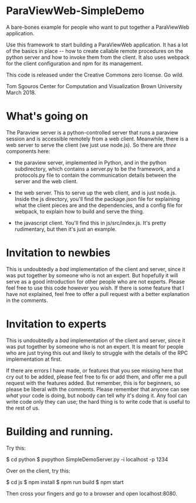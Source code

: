# ParaViewWeb-SimpleDemo
A bare-bones example for people who want to put together a ParaViewWeb
application.

Use this framework to start building a ParaViewWeb application.  It
has a lot of the basics in place -- how to create callable remote
procedures on the python server and how to invoke them from the
client.  It also uses webpack for the client configuration and npm for
its management.

This code is released under the Creative Commons zero license.  Go wild.

Tom Sgouros
Center for Computation and Visualization
Brown University
March 2018.

# What's going on

The Paraview server is a python-controlled server that runs a paraview
session and is accessible remotely from a web client.  Meanwhile,
there is a web server to serve the client (we just use node.js).  So
there are *three* components here:

 - the paraview server, implemented in Python, and in the python
   subdirectory, which contains a server.py to be the framework, and a
   protocols.py file to contain the communication details between the
   server and the web client.

 - the web server.  This to serve up the web client, and is just
   node.js.  Inside the js directory, you'll find the package.json
   file for explaining what the client pieces are and the
   dependencies, and a config file for webpack, to explain how to
   build and serve the thing.

 - the javascript client.  You'll find this in js/src/index.js.  It's
   pretty rudimentary, but then it's just an example.


# Invitation to newbies

This is undoubtedly a *bad* implementation of the client and server,
since it was put together by someone who is not an expert.  But
hopefully it will serve as a good introduction for other people who
are not experts.  Please feel free to use this code however you wish.
If there is some feature that I have not explained, feel free to offer
a pull request with a better explanation in the comments.

# Invitation to experts

This is undoubtedly a *bad* implementation of the client and server,
since it was put together by someone who is not an expert.  It is
meant for people who are just trying this out and likely to struggle
with the details of the RPC implementation at first.

If there are errors I have made, or features that you see missing here
that cry out to be added, please feel free to fix or add them, and
offer me a pull request with the features added.  But remember, this
is for beginners, so please be liberal with the comments.  Please
remember that anyone can see *what* your code is doing, but nobody can
tell *why* it's doing it.  Any fool can write code only they can use;
the hard thing is to write code that is useful to the rest of us.


# Building and running.
Try this:

$ cd python
$ pvpython SimpleDemoServer.py -i localhost -p 1234

Over on the client, try this:

$ cd js
$ npm install
$ npm run build
$ npm start

Then cross your fingers and go to a browser and open localhost:8080.

